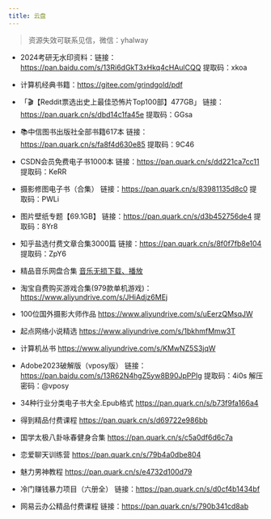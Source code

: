 ```yaml
---
title: 云盘
---
```

> 资源失效可联系见信，微信：yhalway

- 2024考研无水印资料：链接：https://pan.baidu.com/s/13Ri6dGkT3xHkq4cHAulCQQ 提取码：xkoa 
  
- 计算机经典书籍：https://gitee.com/grindgold/pdf

- 「🎬【Reddit票选出史上最佳恐怖片Top100部】477GB」
    链接：https://pan.quark.cn/s/dbd14c1fa45e
    提取码：GGsa

- 📚中信图书出版社全部书籍617本
    链接：https://pan.quark.cn/s/fa8f4d630e85
    提取码：9C46

- CSDN会员免费电子书1000本
  链接：https://pan.quark.cn/s/dd221ca7cc11
  提取码：KeRR

- 摄影修图电子书（合集）
链接：https://pan.quark.cn/s/83981135d8c0
提取码：PWLi

- 图片壁纸专题【69.1GB】
链接：https://pan.quark.cn/s/d3b452756de4
提取码：8Yr8

- 知乎盐选付费文章合集3000篇
链接：https://pan.quark.cn/s/8f0f7fb8e104
提取码：ZpY6

- 精品音乐网盘合集
[音乐无损下载、播放](../websites/music.md)


- 淘宝自费购买游戏合集(979款单机游戏)： https://www.aliyundrive.com/s/JHiAdjz6MEj

- 100位国外摄影大师作品
https://www.aliyundrive.com/s/uEerzQMsqJW

- 起点网络小说精选
https://www.aliyundrive.com/s/1bkhmfMmw3T

- 计算机丛书
  https://www.aliyundrive.com/s/KMwNZ5S3jqW


- Adobe2023破解版（vposy版）
 链接：https://pan.baidu.com/s/13R62N4hgZ5yw8B90JpPPIg 
 提取码：4i0s 
 解压密码：@vposy

- 34种行业分类电子书大全.Epub格式
 https://pan.quark.cn/s/b73f9fa166a4


- 得到精品付费课程
  https://pan.quark.cn/s/d69722e986bb

- 国学太极八卦咏春健身合集
  https://pan.quark.cn/s/c5a0df6d6c7a

- 恋爱聊天训练营
  https://pan.quark.cn/s/79b4a0dbe804

- 魅力男神教程
  https://pan.quark.cn/s/e4732d100d79

- 冷门赚钱暴力项目（六册全）
  链接：https://pan.quark.cn/s/d0cf4b1434bf

- 网易云办公精品付费课程
  链接：https://pan.quark.cn/s/790b341cd8ab